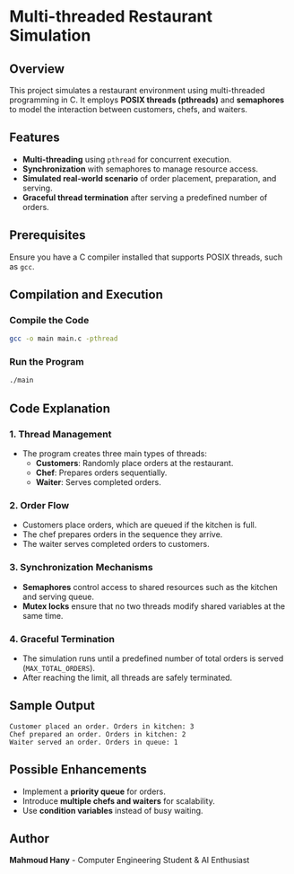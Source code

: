 # Multi-threaded Restaurant Simulation

## Overview
This project simulates a restaurant environment using multi-threaded programming in C. It employs **POSIX threads (pthreads)** and **semaphores** to model the interaction between customers, chefs, and waiters.

## Features
- **Multi-threading** using `pthread` for concurrent execution.
- **Synchronization** with semaphores to manage resource access.
- **Simulated real-world scenario** of order placement, preparation, and serving.
- **Graceful thread termination** after serving a predefined number of orders.

## Prerequisites
Ensure you have a C compiler installed that supports POSIX threads, such as `gcc`.

## Compilation and Execution
### Compile the Code
```sh
gcc -o main main.c -pthread
```

### Run the Program
```sh
./main
```

## Code Explanation
### 1. **Thread Management**
- The program creates three main types of threads:
  - **Customers**: Randomly place orders at the restaurant.
  - **Chef**: Prepares orders sequentially.
  - **Waiter**: Serves completed orders.

### 2. **Order Flow**
- Customers place orders, which are queued if the kitchen is full.
- The chef prepares orders in the sequence they arrive.
- The waiter serves completed orders to customers.

### 3. **Synchronization Mechanisms**
- **Semaphores** control access to shared resources such as the kitchen and serving queue.
- **Mutex locks** ensure that no two threads modify shared variables at the same time.

### 4. **Graceful Termination**
- The simulation runs until a predefined number of total orders is served (`MAX_TOTAL_ORDERS`).
- After reaching the limit, all threads are safely terminated.

## Sample Output
```
Customer placed an order. Orders in kitchen: 3
Chef prepared an order. Orders in kitchen: 2
Waiter served an order. Orders in queue: 1
```

## Possible Enhancements
- Implement a **priority queue** for orders.
- Introduce **multiple chefs and waiters** for scalability.
- Use **condition variables** instead of busy waiting.

## Author
**Mahmoud Hany** - Computer Engineering Student & AI Enthusiast

